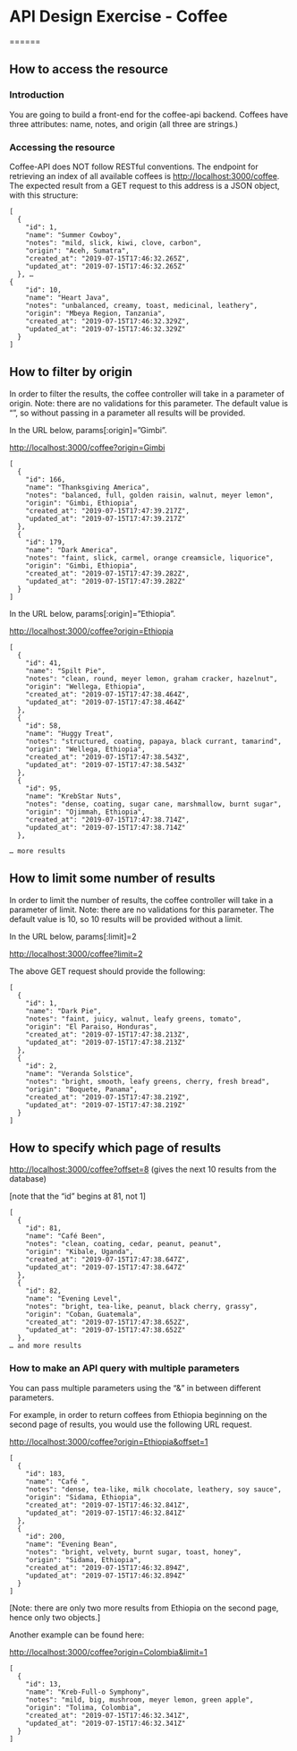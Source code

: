 # API Design Exercise - Coffee
======

## How to access the resource

### Introduction

You are going to build a front-end for the coffee-api backend. Coffees have three attributes: name, notes, and origin (all three are strings.)

### Accessing the resource

Coffee-API does NOT follow RESTful conventions. The endpoint for retrieving an index of all available coffees is <http://localhost:3000/coffee>. The expected result from a GET request to this address is a JSON object, with this structure:
```
[
  {
    "id": 1,
    "name": "Summer Cowboy",
    "notes": "mild, slick, kiwi, clove, carbon",
    "origin": "Aceh, Sumatra",
    "created_at": "2019-07-15T17:46:32.265Z",
    "updated_at": "2019-07-15T17:46:32.265Z"
  }, …
{
    "id": 10,
    "name": "Heart Java",
    "notes": "unbalanced, creamy, toast, medicinal, leathery",
    "origin": "Mbeya Region, Tanzania",
    "created_at": "2019-07-15T17:46:32.329Z",
    "updated_at": "2019-07-15T17:46:32.329Z"
  }
]
```


## How to filter by origin

In order to filter the results, the coffee controller will take in a parameter of origin. Note: there are no validations for this parameter. The default value is “”, so without passing in a parameter all results will be provided.

In the URL below, params[:origin]=”Gimbi”. 

<http://localhost:3000/coffee?origin=Gimbi>
```
[
  {
    "id": 166,
    "name": "Thanksgiving America",
    "notes": "balanced, full, golden raisin, walnut, meyer lemon",
    "origin": "Gimbi, Ethiopia",
    "created_at": "2019-07-15T17:47:39.217Z",
    "updated_at": "2019-07-15T17:47:39.217Z"
  },
  {
    "id": 179,
    "name": "Dark America",
    "notes": "faint, slick, carmel, orange creamsicle, liquorice",
    "origin": "Gimbi, Ethiopia",
    "created_at": "2019-07-15T17:47:39.282Z",
    "updated_at": "2019-07-15T17:47:39.282Z"
  }
]
```

In the URL below, params[:origin]=”Ethiopia”. 

<http://localhost:3000/coffee?origin=Ethiopia>

```
[
  {
    "id": 41,
    "name": "Spilt Pie",
    "notes": "clean, round, meyer lemon, graham cracker, hazelnut",
    "origin": "Wellega, Ethiopia",
    "created_at": "2019-07-15T17:47:38.464Z",
    "updated_at": "2019-07-15T17:47:38.464Z"
  },
  {
    "id": 58,
    "name": "Huggy Treat",
    "notes": "structured, coating, papaya, black currant, tamarind",
    "origin": "Wellega, Ethiopia",
    "created_at": "2019-07-15T17:47:38.543Z",
    "updated_at": "2019-07-15T17:47:38.543Z"
  },
  {
    "id": 95,
    "name": "KrebStar Nuts",
    "notes": "dense, coating, sugar cane, marshmallow, burnt sugar",
    "origin": "Ojimmah, Ethiopia",
    "created_at": "2019-07-15T17:47:38.714Z",
    "updated_at": "2019-07-15T17:47:38.714Z"
  },

… more results
```

## How to limit some number of results

In order to limit the number of results, the coffee controller will take in a parameter of limit. Note: there are no validations for this parameter. The default value is 10, so 10 results will be provided without a limit.

In the URL below, params[:limit]=2

<http://localhost:3000/coffee?limit=2>

The above GET request should provide the following:

```
[
  {
    "id": 1,
    "name": "Dark Pie",
    "notes": "faint, juicy, walnut, leafy greens, tomato",
    "origin": "El Paraiso, Honduras",
    "created_at": "2019-07-15T17:47:38.213Z",
    "updated_at": "2019-07-15T17:47:38.213Z"
  },
  {
    "id": 2,
    "name": "Veranda Solstice",
    "notes": "bright, smooth, leafy greens, cherry, fresh bread",
    "origin": "Boquete, Panama",
    "created_at": "2019-07-15T17:47:38.219Z",
    "updated_at": "2019-07-15T17:47:38.219Z"
  }
]

```

## How to specify which page of results

<http://localhost:3000/coffee?offset=8>
(gives the next 10 results from the database)

[note that the “id” begins at 81, not 1]
```
[
  {
    "id": 81,
    "name": "Café Been",
    "notes": "clean, coating, cedar, peanut, peanut",
    "origin": "Kibale, Uganda",
    "created_at": "2019-07-15T17:47:38.647Z",
    "updated_at": "2019-07-15T17:47:38.647Z"
  },
  {
    "id": 82,
    "name": "Evening Level",
    "notes": "bright, tea-like, peanut, black cherry, grassy",
    "origin": "Coban, Guatemala",
    "created_at": "2019-07-15T17:47:38.652Z",
    "updated_at": "2019-07-15T17:47:38.652Z"
  },
… and more results
```

### How to make an API query with multiple parameters

You can pass multiple parameters using the “&” in between different parameters.

For example, in order to return coffees from Ethiopia beginning on the second page of results, you would use the following URL request.
 
<http://localhost:3000/coffee?origin=Ethiopia&offset=1>

```
[
  {
    "id": 183,
    "name": "Café ",
    "notes": "dense, tea-like, milk chocolate, leathery, soy sauce",
    "origin": "Sidama, Ethiopia",
    "created_at": "2019-07-15T17:46:32.841Z",
    "updated_at": "2019-07-15T17:46:32.841Z"
  },
  {
    "id": 200,
    "name": "Evening Bean",
    "notes": "bright, velvety, burnt sugar, toast, honey",
    "origin": "Sidama, Ethiopia",
    "created_at": "2019-07-15T17:46:32.894Z",
    "updated_at": "2019-07-15T17:46:32.894Z"
  }
]
```

[Note: there are only two more results from Ethiopia on the second page, hence only two objects.]

Another example can be found here:

<http://localhost:3000/coffee?origin=Colombia&limit=1>

```
[
  {
    "id": 13,
    "name": "Kreb-Full-o Symphony",
    "notes": "mild, big, mushroom, meyer lemon, green apple",
    "origin": "Tolima, Colombia",
    "created_at": "2019-07-15T17:46:32.341Z",
    "updated_at": "2019-07-15T17:46:32.341Z"
  }
]

```
